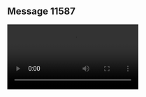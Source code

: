 ## Message 11587



![Video](https://data.iron-swords.co.il/2024/September/19/https://data.iron-swords.co.il/2024/September/19/11587/11587_media.mp4)
